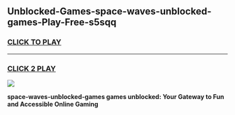 
## Unblocked-Games-space-waves-unblocked-games-Play-Free-s5sqq
<h3>
<a href="https://premium76.site?title=space-waves-unblocked-games&ref=21A">CLICK TO PLAY</a></h3>
<hr>

<h3>
<a href="https://premium76.site?title=space-waves-unblocked-games&ref=21A">CLICK 2 PLAY</a>
  
</h3>

<a href="https://premium76.site?title=space-waves-unblocked-games&ref=21A"><img src="https://clearcache.store/games.png"></a>


**space-waves-unblocked-games games unblocked: Your Gateway to Fun and Accessible Online Gaming**
